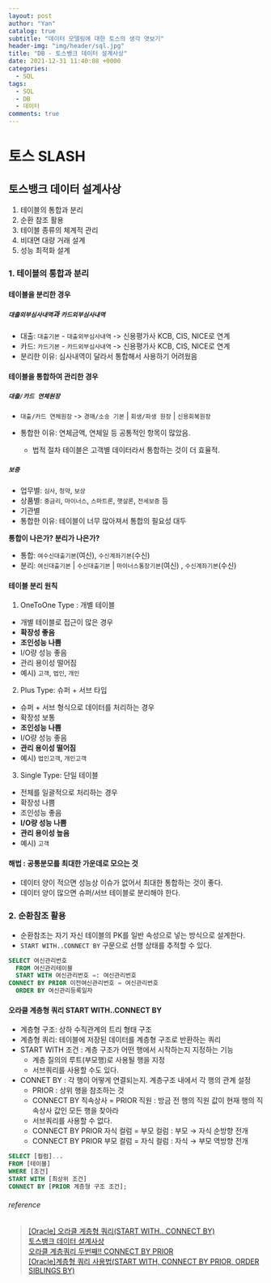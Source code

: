 ```yaml
---
layout: post
author: "Yan"
catalog: true
subtitle: "데이터 모델링에 대한 토스의 생각 엿보기"
header-img: "img/header/sql.jpg"
title: "DB - 토스뱅크 데이터 설계사상"
date: 2021-12-31 11:40:08 +0000
categories:
  - SQL
tags:
  - SQL
  - DB
  - 데이터
comments: true
---
```


# 토스 SLASH

## 토스뱅크 데이터 설계사상

1. 테이블의 통합과 분리
2. 순환 참조 활용
3. 테이블 종류의 체계적 관리
4. 비대면 대량 거래 설계
5. 성능 최적화 설계

### 1. 테이블의 통합과 분리

#### 테이블을 분리한 경우

##### `대출외부심사내역`과 `카드외부심사내역`

- 대출: `대출기본` - `대출외부심사내역` -> 신용평가사 KCB, CIS, NICE로 연계
- 카드: `카드기본` - `카드외부심사내역` -> 신용평가사 KCB, CIS, NICE로 연계
- 분리한 이유: 심사내역이 달라서 통합해서 사용하기 어려웠음

#### 테이블을 통합하여 관리한 경우

##### `대출/카드 연체원장`

- `대출/카드 연체원장` -> `경매/소송 기본` | `회생/파생 원장` | `신용회복원장`

- 통합한 이유: 연체금액, 연체일 등 공통적인 항목이 많았음.
  - 법적 절차 테이블은 고객별 데이터라서 통합하는 것이 더 효율적.

##### `보증`

- 업무별: `심사`, `청약`, `보상`
- 상품별: `중금리`, `마이너스`, `스마트론`, `햇살론`, `전세보증` 등
- 기관별
- 통합한 이유: 테이블이 너무 많아져서 통합의 필요성 대두

**통합이 나은가? 분리가 나은가?**

- 통합: `여수신대출기본`(여신), `수신계좌기본`(수신)
- 분리: `여신대출기본` | `수신대출기본` | `마이너스통장기본`(여신) , `수신계좌기본`(수신)

#### 테이블 분리 원칙

1. OneToOne Type : 개별 테이블

- 개별 테이블로 접근이 많은 경우
- **확장성 좋음**
- **조인성능 나쁨**
- I/O량 성능 좋음
- 관리 용이성 떨어짐
- 예시) `고객`, `법인`, `개인`

2. Plus Type: 슈퍼 + 서브 타입

- 슈퍼 + 서브 형식으로 데이터를 처리하는 경우
- 확장성 보통
- **조인성능 나쁨**
- I/O량 성능 좋음
- **관리 용이성 떨어짐**
- 예시) `법인고객`, `개인고객`

3. Single Type: 단일 테이블

- 전체를 일괄적으로 처리하는 경우
- 확장성 나쁨
- 조인성능 좋음
- **I/O량 성능 나쁨**
- **관리 용이성 높음**
- 예시) `고객`

#### 해법 : 공통분모를 최대한 가운데로 모으는 것

- 데이터 양이 적으면 성능상 이슈가 없어서 최대한 통합하는 것이 좋다.
- 데이터 양이 많으면 슈퍼/서브 테이블로 분리해야 한다.

### 2. 순환참조 활용

- 순환참조는 자기 자신 테이블의 PK를 일반 속성으로 넣는 방식으로 설계한다.
- `START WITH..CONNECT BY` 구문으로 선행 상태를 추적할 수 있다.

```sql
SELECT 여신관리번호
  FROM 여신관리테이블
  START WITH 여신관리번호 =: 여신관리번호
CONNECT BY PRIOR 이전여신관리번호 = 여신관리번호
  ORDER BY 여신관리등록일자
```

#### 오라클 계층형 쿼리 START WITH..CONNECT BY

- 계층형 구조: 상하 수직관계의 트리 형태 구조
- 계층형 쿼리: 테이블에 저장된 데이터를 계층형 구조로 반환하는 쿼리
- START WITH 조건 : 계층 구조가 어떤 행에서 시작하는지 지정하는 기능
  - 계층 질의의 루트(부모행)로 사용될 행을 지정
  - 서브쿼리를 사용할 수도 있다.
- CONNET BY : 각 행이 어떻게 연결되는지. 계층구조 내에서 각 행의 관계 설정
  - PRIOR : 상위 행을 참조하는 것
  - CONNECT BY 직속상사 = PRIOR 직원 : 방금 전 행의 직원 값이 현재 행의 직속상사 값인 모든 행을 찾아라
  - 서브쿼리를 사용할 수 없다.
  - CONNECT BY PRIOR 자식 컬럼 = 부모 컬럼 : 부모 → 자식 순방향 전개
  - CONNECT BY PRIOR 부모 컬럼 = 자식 컬럼 : 자식 → 부모 역방향 전개

```sql
SELECT [컬럼]...
FROM [테이블]
WHERE [조건]
START WITH [최상위 조건]
CONNECT BY [PRIOR 계층형 구조 조건];
```

###### reference

> [[Oracle] 오라클 계층형 쿼리(START WITH.. CONNECT BY)](https://coding-factory.tistory.com/461)  
> [토스뱅크 데이터 설계사상](https://toss.im/slash-21/sessions/2-4)  
> [오라클 계층쿼리 두번째!! CONNECT BY PRIOR](https://valuableinfo.tistory.com/entry/오라클-계층쿼리-두번째-CONNECT-BY-PRIOR)  
> [[Oracle]계층형 쿼리 사용법(START WITH, CONNECT BY PRIOR, ORDER SIBLINGS BY)](https://goldswan.tistory.com/36)

